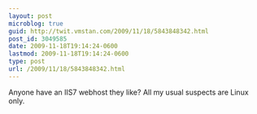 ```yaml
---
layout: post
microblog: true
guid: http://twit.vmstan.com/2009/11/18/5843848342.html
post_id: 3049585
date: 2009-11-18T19:14:24-0600
lastmod: 2009-11-18T19:14:24-0600
type: post
url: /2009/11/18/5843848342.html
---
```

Anyone have an IIS7 webhost they like? All my usual suspects are Linux only.
